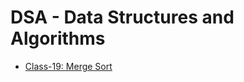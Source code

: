 # DSA - Data Structures and Algorithms

- [Class-19: Merge Sort](./Class-19:%20Merge%20Sort/main.cpp)
